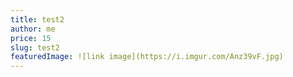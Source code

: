 ```yaml
---
title: test2
author: me
price: 15
slug: test2
featuredImage: ![link image](https://i.imgur.com/Anz39vF.jpg)
---
```

